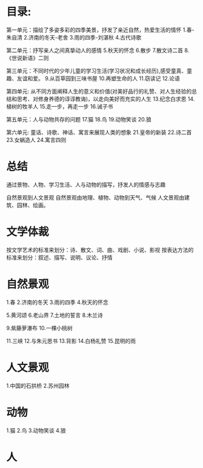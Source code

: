 # 目录: 
第一单元：描绘了多姿多彩的四季美景，抒发了亲近自然，热爱生活的情怀
1.春-朱自清
2.济南的冬天-老舍
3.雨的四季-刘湛秋
4.古代诗歌

第二单元：抒写亲人之间真挚动人的感情
5.秋天的怀念
6.散步
7.散文诗二首
8.《世说新语》二则

第三单元：不同时代的少年儿童的学习生活(学习状况和成长经历),感受童真、童趣、友谊和爱。
9.从百草园到三味书屋
10.再塑生命的人
11.窃读记
12.论语

第四单元: 从不同方面阐释人生的意义和价值(对美好品行的礼赞、对人生经验的总结和思考、对修身养德的谆谆教诲)，以走向美好而充实的人生
13.纪念白求恩
14.植树的牧羊人
15.走一步，再走一步
16.诫子书

第五单元：人与动物共存的问题
17.猫
18.鸟
19.动物笑谈
20.狼

第六单元: 童话、诗歌、神话、寓言来展现人类的想象
21.皇帝的新装
22.诗二首
23.女蜗造人
24.寓言四则

# 总结
通过景物、人物、学习生活、人与动物的描写，抒发人的情感与志趣

自然景观到人文景观
自然景观由地理、植物、动物到天气、气候
人文景观由建筑、园林、绘画。

# 文学体裁
按文学艺术的标准来划分：诗、散文、词、曲、戏剧、小说、影视
按表达方法的标准来划分：叙述、描写、说明、议论、抒情

# 自然景观
1.春
2.济南的冬天
3.雨的四季
4.秋天的怀念

5.黄河颂
6.老山界
7.土地的誓言
8.木兰诗

9.紫藤萝瀑布
10.一棵小桃树

11.三峡
12.与朱元思书
13.背影
14.白杨礼赞
15.昆明的雨

# 人文景观
1.中国的石拱桥
2.苏州园林

# 动物
1.猫
2.鸟
3.动物笑谈
4.狼

# 人